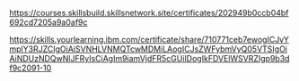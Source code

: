 https://courses.skillsbuild.skillsnetwork.site/certificates/202949b0ccb04bf692cd7205a9a0af9c


https://skills.yourlearning.ibm.com/certificate/share/710771ceb7ewogICJvYmplY3RJZCIgOiAiSVNHLVNMQTcwMDMiLAogICJsZWFybmVyQ05VTSIgOiAiNDUzNDQwNlJFRyIsCiAgIm9iamVjdFR5cGUiIDogIkFDVElWSVRZIgp9b3df9c2091-10
